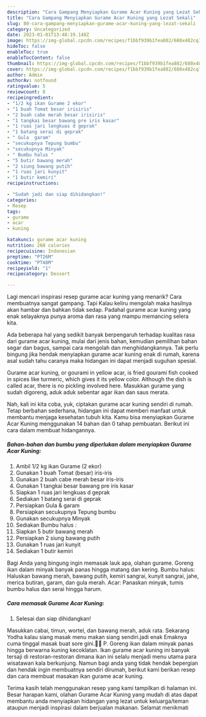 ```yaml
---
description: "Cara Gampang Menyiapkan Gurame Acar Kuning yang Lezat Sekali"
title: "Cara Gampang Menyiapkan Gurame Acar Kuning yang Lezat Sekali"
slug: 80-cara-gampang-menyiapkan-gurame-acar-kuning-yang-lezat-sekali
category: Uncategorized
date: 2023-01-01T13:48:19.148Z
image: https://img-global.cpcdn.com/recipes/f1bbf939b1fea882/680x482cq70/gurame-acar-kuning-foto-resep-utama.jpg
hideToc: false
enableToc: true
enableTocContent: false
thumbnail: https://img-global.cpcdn.com/recipes/f1bbf939b1fea882/680x482cq70/gurame-acar-kuning-foto-resep-utama.jpg
cover: https://img-global.cpcdn.com/recipes/f1bbf939b1fea882/680x482cq70/gurame-acar-kuning-foto-resep-utama.jpg
author: Admin
authorAv: notfound
ratingvalue: 5
reviewcount: 8
recipeingredient:
- "1/2 kg ikan Gurame 2 ekor"
- "1 buah Tomat besar irisiris"
- "2 buah cabe merah besar irisiris"
- "1 tangkai besar bawang pre iris kasar"
- "1 ruas jari lengkuas d geprak"
- "1 batang serai di geprak"
- " Gula  garam"
- "secukupnya Tepung bumbu"
- "secukupnya Minyak"
- " Bumbu halus "
- "5 butir bawang merah"
- "2 siung bawang putih"
- "1 ruas jari kunyit"
- "1 butir kemiri"
recipeinstructions:

- "Sudah jadi dan siap dihidangkan!"
categories:
- Resep
tags:
- gurame
- acar
- kuning

katakunci: gurame acar kuning 
nutrition: 268 calories
recipecuisine: Indonesian
preptime: "PT26M"
cooktime: "PT48M"
recipeyield: "1"
recipecategory: Dessert

---
```



Lagi mencari inspirasi resep gurame acar kuning yang menarik? Cara membuatnya sangat gampang. Tapi Kalau keliru mengolah maka hasilnya akan hambar dan bahkan tidak sedap. Padahal gurame acar kuning yang enak selayaknya punya aroma dan rasa yang mampu memancing selera kita.


Ada beberapa hal yang sedikit banyak berpengaruh terhadap kualitas rasa dari gurame acar kuning, mulai dari jenis bahan, kemudian pemilihan bahan segar dan bagus, sampai cara mengolah dan menghidangkannya. Tak perlu bingung jika hendak menyiapkan gurame acar kuning enak di rumah, karena asal sudah tahu caranya maka hidangan ini dapat menjadi suguhan spesial.

Gurame acar kuning, or gourami in yellow acar, is fried gourami fish cooked in spices like turmeric, which gives it its yellow color. Although the dish is called acar, there is no pickling involved here. Masukkan gurame yang sudah digoreng, aduk aduk sebentar agar ikan dan saus merata.


Nah, kali ini kita coba, yuk, ciptakan gurame acar kuning sendiri di rumah. Tetap berbahan sederhana, hidangan ini dapat memberi manfaat untuk membantu menjaga kesehatan tubuh kita. Kamu bisa menyiapkan Gurame Acar Kuning menggunakan 14 bahan dan 0 tahap pembuatan. Berikut ini cara dalam membuat hidangannya.

<!--inarticleads1-->

##### Bahan-bahan dan bumbu yang diperlukan dalam menyiapkan Gurame Acar Kuning:

1. Ambil 1/2 kg ikan Gurame (2 ekor)
1. Gunakan 1 buah Tomat (besar) iris-iris
1. Gunakan 2 buah cabe merah besar iris-iris
1. Gunakan 1 tangkai besar bawang pre iris kasar
1. Siapkan 1 ruas jari lengkuas d geprak
1. Sediakan 1 batang serai di geprak
1. Persiapkan  Gula &amp; garam
1. Persiapkan secukupnya Tepung bumbu
1. Gunakan secukupnya Minyak
1. Sediakan  Bumbu halus :
1. Siapkan 5 butir bawang merah
1. Persiapkan 2 siung bawang putih
1. Gunakan 1 ruas jari kunyit
1. Sediakan 1 butir kemiri


Bagi Anda yang bingung ingin memasak lauk apa, olahan gurame. Goreng ikan dalam minyak banyak panas hingga matang dan kering. Bumbu halus: Haluskan bawang merah, bawang putih, kemiri sangrai, kunyit sangrai, jahe, merica butiran, garam, dan gula merah. Acar: Panaskan minyak, tumis bumbu halus dan serai hingga harum. 

<!--inarticleads2-->

##### Cara memasak Gurame Acar Kuning:


1. Selesai dan siap dihidangkan!

Masukkan cabai, timun, wortel, dan bawang merah, aduk rata. Sekarang Yodha kalau siang masak menu makan siang sendiri.jadi enak Emaknya cuma tinggal masak buat sore gini.🤣🤣 P. Goreng ikan dalam minyak panas hingga berwarna kuning kecoklatan. Ikan gurame acar kuning ini banyak tersaji di restoran-restoran dimana ikan ini selalu menjadi menu utama para wisatawan kala berkunjung. Namun bagi anda yang tidak hendak bepergian dan hendak ingin membuatnya sendiri dirumah, berikut kami berikan resep dan cara membuat masakan ikan gurame acar kuning. 

Terima kasih telah menggunakan resep yang kami tampilkan di halaman ini. Besar harapan kami, olahan Gurame Acar Kuning yang mudah di atas dapat membantu anda menyiapkan hidangan yang lezat untuk keluarga/teman ataupun menjadi inspirasi dalam berjualan makanan. Selamat menikmati
